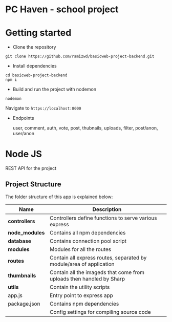 # PC Haven - school project

# Getting started
- Clone the repository
```
git clone https://github.com/ramizwd/basicweb-project-backend.git
```
- Install dependencies
```
cd basicweb-project-backend
npm i
```
- Build and run the project with nodemon
```
nodemon
```
  Navigate to `https://localhost:8000`

- Endpoints

  user, comment, auth, vote, post, thubnails, uploads, filter, post/anon, user/anon


# Node JS
REST API for the project

## Project Structure
The folder structure of this app is explained below:

| Name | Description |
| ------------------------ | --------------------------------------------------------------------------------------------- |
| **controllers**          | Controllers define functions to serve various express                                       |
| **node_modules**         | Contains all npm dependencies                                                                |
| **database**             | Contains connection pool script                                                               |
| **modules**              | Modules for all the routes                                                     |
| **routes**               | Contain all express routes, separated by module/area of application  |
| **thumbnails**           | Contain all the imageds that come from uploads then handled by Sharp                           |
| **utils**                | Contain the utility scripts                                                  |
| app.js                   | Entry point to express app                                   |                 
| package.json             | Contains npm dependencies                                       | 
                           | Config settings for compiling source code                          |
